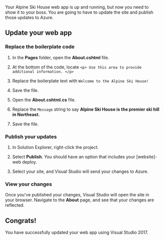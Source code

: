Your Alpine Ski House web app is up and running, but now you need to show it to your boss. You are going to have to update the site and publish those updates to Azure.

## Update your web app

### Replace the boilerplate code

1. In the **Pages** folder, open the **About.cshtml** file.

1. At the bottom of the code, locate `<p> Use this area to provide additional information. </p>`

1. Replace the boilerplate text with `Welcome to the Alpine Ski House!`

1. Save the file.

1. Open the **About.cshtml.cs** file.

1. Replace the `Message` string to say **Alpine Ski House is the premier ski hill in Northeast.**

1. Save the file.

### Publish your updates

1. In Solution Explorer, right-click the project.

1. Select **Publish**. You should have an option that includes your [website]-web deploy.

1. Select your site, and Visual Studio will send your changes to Azure.

### View your changes

Once you've published your changes, Visual Studio will open the site in your browser. Navigate to the **About** page, and see that your changes are reflected.

## Congrats!

You have successfully updated your web app using Visual Studio 2017.
